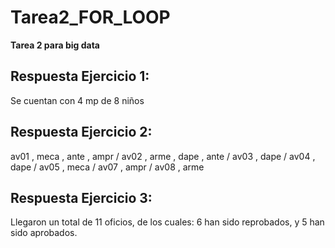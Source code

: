 # Tarea2_FOR_LOOP
**Tarea 2 para big data**

## Respuesta Ejercicio 1:
Se cuentan con 4 mp de 8 niños
## Respuesta Ejercicio 2:
av01 , meca , ante , ampr / av02 , arme , dape , ante / av03 , dape / av04 , dape / av05 , meca /  av07 , ampr / av08 , arme
## Respuesta Ejercicio 3:
Llegaron un total de 11 oficios, de los cuales: 6 han sido reprobados, y 5 han sido aprobados.